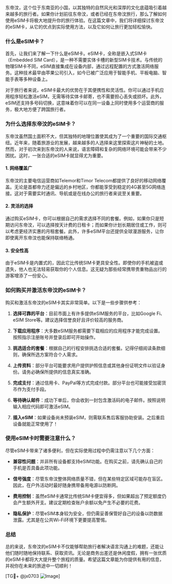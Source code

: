 东帝汶，这个位于东南亚的小国，以其独特的自然风光和深厚的文化底蕴吸引着越来越多的旅行者。如果你计划前往东帝汶，或者已经在东帝汶旅行，那么了解如何使用eSIM卡将极大地提升你的旅行体验。在这篇文章中，我们将详细探讨东帝汶的eSIM卡，从它的优点到实际使用方法，以及它如何让旅行更加轻松愉快。

### 什么是eSIM卡？

首先，让我们来了解一下什么是eSIM卡。eSIM卡，全称是嵌入式SIM卡（Embedded SIM Card），是一种不需要实体卡槽的新型SIM卡技术。与传统的物理SIM卡不同，eSIM直接集成在设备内部，通过远程配置的方式激活网络服务。这种技术最早由苹果公司引入，如今已被广泛应用于智能手机、平板电脑、智能手表等多种设备上。

对于旅行者来说，eSIM卡最大的优势在于其便携性和灵活性。你可以通过手机应用程序轻松激活eSIM，无需等待实体卡邮寄，也不需要担心丢失或损坏。此外，eSIM还支持多号码切换，这意味着你可以在同一设备上同时使用多个运营商的服务，极大地方便了跨国旅行者。

### 为什么选择东帝汶的eSIM卡？

东帝汶虽然国土面积不大，但其独特的地理位置使其成为了一个重要的国际交通枢纽。近年来，随着旅游业的发展，越来越多的人选择来这里探索这片神秘的土地。然而，对于初次来到东帝汶的人来说，语言障碍和复杂的网络环境可能会带来不少困扰。这时，一张合适的eSIM卡就显得尤为重要。

#### 1. 网络覆盖广

东帝汶的主要电信运营商如Telemor和Timor Telecom都提供了良好的移动网络覆盖。无论是首都帝力还是偏远的乡村地区，你都能享受到稳定的4G甚至5G网络连接。这对于需要实时通讯、导航或是在线办公的旅行者来说至关重要。

#### 2. 灵活的选择

通过购买eSIM卡，你可以根据自己的需求选择不同的套餐。例如，如果你只是短期访问东帝汶，可以选择按天计费的日租卡；而如果你计划长期居住或工作，则可以考虑更经济实惠的月租套餐。此外，许多eSIM平台还提供全球漫游服务，让你即使离开东帝汶也能保持联络畅通。

#### 3. 安全性高

由于eSIM卡是内置式的，因此它比传统SIM卡更具安全性。即使你的手机被盗或遗失，他人也无法轻易获取你的个人信息。这无疑为那些经常携带贵重物品出行的游客增添了一份安心。

### 如何购买并激活东帝汶的eSIM卡？

购买和激活东帝汶的eSIM卡其实非常简单。以下是一些步骤供参考：

1. **选择可靠的平台**：目前市面上有许多提供eSIM服务的平台，比如Google Fi、eSIM Store等。建议选择信誉良好且评价较高的服务商。
   
2. **下载应用程序**：大多数eSIM服务都需要下载相应的应用程序才能完成设置。按照指示注册账号并登录后即可开始操作。

3. **挑选适合的套餐**：根据自己的行程安排挑选合适的套餐。记得仔细阅读条款细则，确保所选方案符合个人需求。

4. **上传资料**：部分平台可能要求用户提供护照信息或其他身份证明文件以验证身份。请务必确保所提供的信息真实准确。

5. **完成支付**：通过信用卡、PayPal等方式完成付款。部分平台也可能接受加密货币作为支付手段。

6. **等待确认邮件**：成功下单后，你会收到一封包含激活码的电子邮件。按照说明输入相应代码即可激活eSIM。

7. **插入eSIM**：如果设备尚未预装eSIM，则需联系售后客服协助安装。之后重启设备就能正常使用了！

### 使用eSIM卡时需要注意什么？

尽管eSIM卡带来了诸多便利，但在实际使用过程中仍需注意以下几个方面：

- **兼容性问题**：并非所有设备都支持eSIM功能。在购买之前，请先确认自己的手机是否具备此项功能。
  
- **信号强度**：尽管东帝汶整体网络质量不错，但在某些特定区域可能存在盲区。因此，在户外活动时最好随身携带备用电源以防断网。

- **费用控制**：虽然eSIM卡通常比传统SIM卡便宜得多，但如果超出了预定额度仍会产生额外开支。建议定期检查账户余额以免产生不必要的花费。

- **隐私保护**：尽管eSIM本身较为安全，但仍需妥善保管好自己的设备以防数据泄露。尤其是在公共Wi-Fi环境下更要提高警惕。

### 总结

总的来说，东帝汶的eSIM卡不仅能够帮助旅行者解决语言沟通上的难题，还能让他们随时随地保持联系、获取资讯。无论是商务出差还是休闲度假，拥有一张优质的eSIM卡都将大大提升整个旅程的质量。希望这篇文章能为你提供有用的信息，并祝你在未来的旅途中一切顺利！

[TG💪+ @jx0703 ![Image](https://github.com/user-attachments/assets/dbca1d08-cadb-493c-b0ec-ad6f7a83f270)]